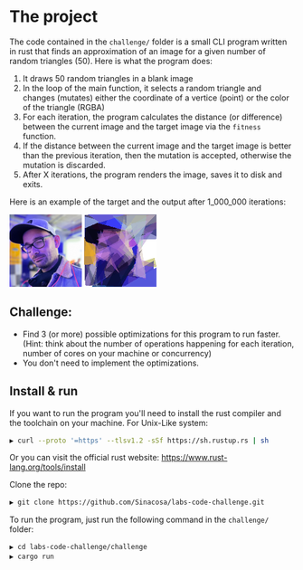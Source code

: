 # The project
The code contained in the `challenge/` folder is a small CLI program written in rust that finds an approximation of an image for a given number of random triangles (50).
Here is what the program does:

1. It draws 50 random triangles in a blank image
2. In the loop of the main function, it selects a random triangle and changes (mutates) either the coordinate of a vertice (point) or the color of the triangle (RGBA)
3. For each iteration, the program calculates the distance (or difference) between the current image and the target image via the `fitness` function.
4. If the distance between the current image and the target image is better than the previous iteration, then the mutation is accepted, otherwise the mutation is discarded.
5. After X iterations, the program renders the image, saves it to disk and exits.

Here is an example of the target and the output after 1_000_000 iterations: 

![target.png](./challenge/result_example/target.png) 
![target.png](./challenge/result_example/output.png) 


## Challenge:
* Find 3 (or more) possible optimizations for this program to run faster. (Hint: think about the number of operations happening for each iteration, number of cores on your machine or concurrency)
* You don't need to implement the optimizations.

## Install & run

If you want to run the program you'll need to install the rust compiler and the toolchain on your machine.
For Unix-Like system:
```bash
▶ curl --proto '=https' --tlsv1.2 -sSf https://sh.rustup.rs | sh
```

Or you can visit the official rust website: https://www.rust-lang.org/tools/install

Clone the repo:
```bash
▶ git clone https://github.com/Sinacosa/labs-code-challenge.git
```

To run the program, just run the following command in the `challenge/` folder:
```bash
▶ cd labs-code-challenge/challenge
▶ cargo run
```
